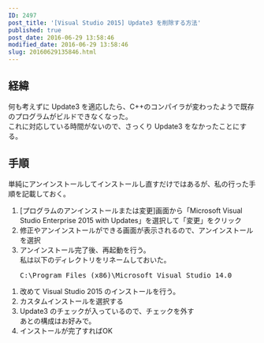 ```yaml
---
ID: 2497
post_title: '[Visual Studio 2015] Update3 を削除する方法'
published: true
post_date: 2016-06-29 13:58:46
modified_date: 2016-06-29 13:58:46
slug: 20160629135846.html
---
```

<p><!--more--></p>
<h2>経緯</h2>
<p>何も考えずに Update3 を適応したら、C++のコンパイラが変わったようで既存のプログラムがビルドできなくなった。<br />
これに対応している時間がないので、さっくり Update3 をなかったことにする。</p>
<h2>手順</h2>
<p>単純にアンインストールしてインストールし直すだけではあるが、私の行った手順を記載しておく。</p>
<ol>
<li>[プログラムのアンインストールまたは変更]画面から「Microsoft Visual Studio Enterprise 2015 with Updates」を選択して「変更」をクリック</li>
<li>修正やアンインストールができる画面が表示されるので、アンインストールを選択</li>
<li>アンインストール完了後、再起動を行う。<br />
 私は以下のディレクトリをリネームしておいた。</p>
<pre>C:\Program Files (x86)\Microsoft Visual Studio 14.0</pre>
</li>
</ol>
<ol>
<li>改めて Visual Studio 2015 のインストールを行う。</li>
<li>カスタムインストールを選択する</li>
<li>Update3 のチェックが入っているので、チェックを外す<br />
 あとの構成はお好みで。</li>
<li>インストールが完了すればOK</li>
</ol>